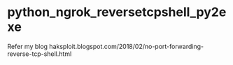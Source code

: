 # python_ngrok_reversetcpshell_py2exe

Refer my blog haksploit.blogspot.com/2018/02/no-port-forwarding-reverse-tcp-shell.html
